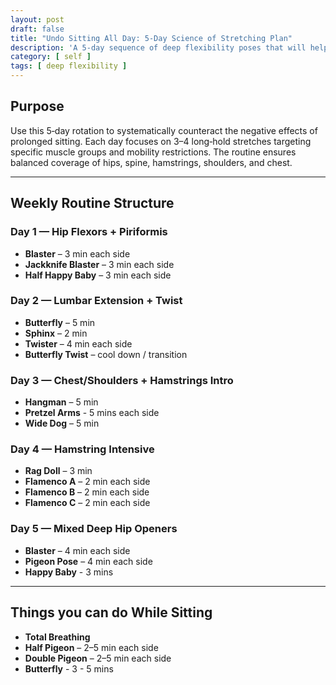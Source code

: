 ```yaml
---
layout: post
draft: false
title: "Undo Sitting All Day: 5-Day Science of Stretching Plan"
description: 'A 5-day sequence of deep flexibility poses that will help reverse the damage your body takes from sitting all day.'
category: [ self ]
tags: [ deep flexibility ]
---
```


## Purpose

Use this 5‑day rotation to systematically counteract the negative effects of prolonged sitting. Each day focuses on 3–4
long‑hold stretches targeting specific muscle groups and mobility restrictions. The routine ensures balanced coverage of
hips, spine, hamstrings, shoulders, and chest.

---

## Weekly Routine Structure

### Day 1 — Hip Flexors + Piriformis

- **Blaster** – 3 min each side
- **Jackknife Blaster** – 3 min each side
- **Half Happy Baby** – 3 min each side

### Day 2 — Lumbar Extension + Twist

- **Butterfly** – 5 min
- **Sphinx** – 2 min
- **Twister** – 4 min each side
- **Butterfly Twist** – cool down / transition

### Day 3 — Chest/Shoulders + Hamstrings Intro

- **Hangman** – 5 min
- **Pretzel Arms** - 5 mins each side
- **Wide Dog** – 5 min

### Day 4 — Hamstring Intensive

- **Rag Doll** – 3 min
- **Flamenco A** – 2 min each side
- **Flamenco B** – 2 min each side
- **Flamenco C** – 2 min each side

### Day 5 — Mixed Deep Hip Openers

- **Blaster** – 4 min each side
- **Pigeon Pose** – 4 min each side
- **Happy Baby** - 3 mins

---

## Things you can do While Sitting

- **Total Breathing**
- **Half Pigeon** – 2–5 min each side
- **Double Pigeon** – 2–5 min each side  
- **Butterfly** - 3 - 5 mins
